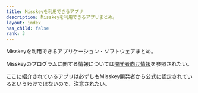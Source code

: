 ```yaml
---
title: Misskeyを利用できるアプリ
description: Misskeyを利用できるアプリまとめ。
layout: index
has_child: false
rank: 3
---
```

Misskeyを利用できるアプリケーション・ソフトウェアまとめ。

Misskeyのプログラムに関する情報については[開発者向け情報](../developers/)を参照されたい。

ここに紹介されているアプリは必ずしもMisskey開発者から公式に認定されているというわけではないので、注意されたい。

